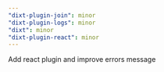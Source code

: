 ```yaml
---
"dixt-plugin-join": minor
"dixt-plugin-logs": minor
"dixt": minor
"dixt-plugin-react": minor
---
```


Add react plugin and improve errors message
